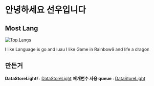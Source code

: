 # 안녕하세요 선우입니다



## Most Lang 
[![Top Langs](https://github-readme-stats.vercel.app/api/top-langs/?username=kimpure&langs_count=7&layout=compact&theme=dark)](https://github.com/kimpure/kimpure)

I like Language is go and luau
I like Game in Rainbow6 and life a dragon

## 만든거 
**DataStoreLight!** : <a href="https://github.com">DataStoreLight</a>
**매개변수 사용 queue** : <a href="https://github.com/CavefulGames/kitty/tree/main/kit/queue">DataStoreLight</a> 